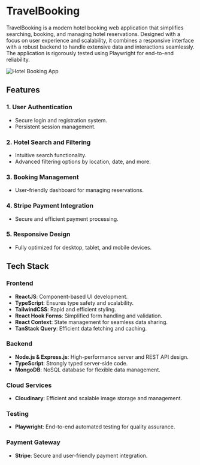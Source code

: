 # TravelBooking

TravelBooking is a modern hotel booking web application that simplifies searching, booking, and managing hotel reservations. Designed with a focus on user experience and scalability, it combines a responsive interface with a robust backend to handle extensive data and interactions seamlessly. The application is rigorously tested using Playwright for end-to-end reliability.

![Hotel Booking App](https://github.com/gpslakshan/TravelBooking/blob/main/frontend/public/thumbnail.png?raw=true)

## Features

### 1. **User Authentication**

- Secure login and registration system.
- Persistent session management.

### 2. **Hotel Search and Filtering**

- Intuitive search functionality.
- Advanced filtering options by location, date, and more.

### 3. **Booking Management**

- User-friendly dashboard for managing reservations.

### 4. **Stripe Payment Integration**

- Secure and efficient payment processing.

### 5. **Responsive Design**

- Fully optimized for desktop, tablet, and mobile devices.

## Tech Stack

### **Frontend**

- **ReactJS**: Component-based UI development.
- **TypeScript**: Ensures type safety and scalability.
- **TailwindCSS**: Rapid and efficient styling.
- **React Hook Forms**: Simplified form handling and validation.
- **React Context**: State management for seamless data sharing.
- **TanStack Query**: Efficient data fetching and caching.

### **Backend**

- **Node.js & Express.js**: High-performance server and REST API design.
- **TypeScript**: Strongly typed server-side code.
- **MongoDB**: NoSQL database for flexible data management.

### **Cloud Services**

- **Cloudinary**: Efficient and scalable image storage and management.

### **Testing**

- **Playwright**: End-to-end automated testing for quality assurance.

### **Payment Gateway**

- **Stripe**: Secure and user-friendly payment integration.
